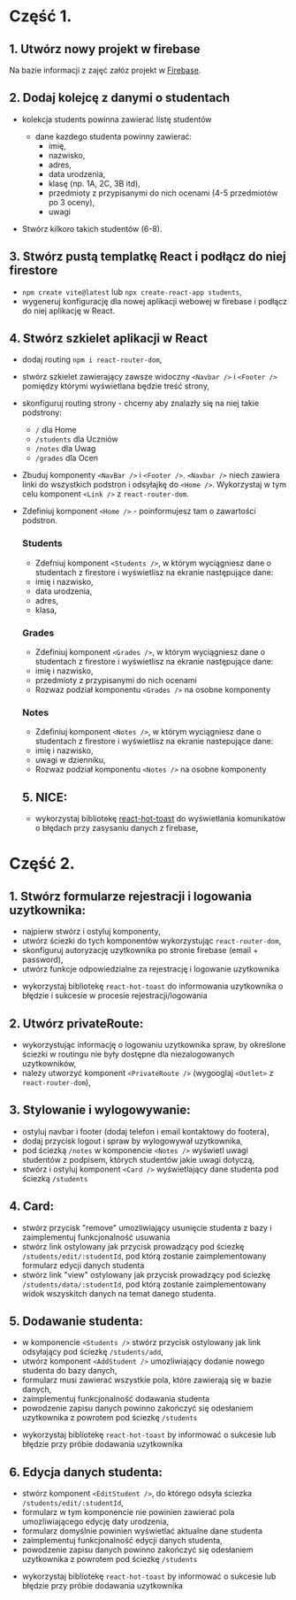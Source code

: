 # Część 1.

## 1. Utwórz nowy projekt w firebase

Na bazie informacji z zajęć załóz projekt w [Firebase](https://firebase.google.com/).

## 2. Dodaj kolejcę z danymi o studentach

-  kolekcja students powinna zawierać listę studentów

   -  dane kazdego studenta powinny zawierać:
      -  imię,
      -  nazwisko,
      -  adres,
      -  data urodzenia,
      -  klasę (np. 1A, 2C, 3B itd),
      -  przedmioty z przypisanymi do nich ocenami (4-5 przedmiotów po 3 oceny),
      -  uwagi

-  Stwórz kilkoro takich studentów (6-8).

## 3. Stwórz pustą templatkę React i podłącz do niej firestore

-  `npm create vite@latest` lub `npx create-react-app students`,
-  wygeneruj konfigurację dla nowej aplikacji webowej w firebase i podłącz do niej aplikację w React.

## 4. Stwórz szkielet aplikacji w React

-  dodaj routing `npm i react-router-dom`,
-  stwórz szkielet zawierający zawsze widoczny `<Navbar />` i `<Footer />` pomiędzy którymi wyświetlana będzie treść strony,
-  skonfiguruj routing strony - chcemy aby znalazły się na niej takie podstrony:

   -  `/` dla Home
   -  `/students` dla Uczniów
   -  `/notes` dla Uwag
   -  `/grades` dla Ocen

-  Zbuduj komponenty `<NavBar />` i `<Footer />`. `<Navbar />` niech zawiera linki do wszystkich podstron i odsyłajkę do `<Home />`. Wykorzystaj w tym celu komponent `<Link />` z `react-router-dom`.

-  Zdefiniuj komponent `<Home />` - poinformujesz tam o zawartości podstron.

   ### Students

   -  Zdefniuj komponent `<Students />`, w którym wyciągniesz dane o studentach z firestore i wyświetlisz na ekranie następujące dane:
   -  imię i nazwisko,
   -  data urodzenia,
   -  adres,
   -  klasa,

   ### Grades

   -  Zdefiniuj komponent `<Grades />`, w którym wyciągniesz dane o studentach z firestore i wyświetlisz na ekranie następujące dane:
   -  imię i nazwisko,
   -  przedmioty z przypisanymi do nich ocenami

   *  Rozwaz podział komponentu `<Grades />` na osobne komponenty

   ### Notes

   -  Zdefiniuj komponent `<Notes />`, w którym wyciągniesz dane o studentach z firestore i wyświetlisz na ekranie nastepujące dane:
   -  imię i nazwisko,
   -  uwagi w dzienniku,

   *  Rozwaz podział komponentu `<Notes />` na osobne komponenty

   ## 5. NICE:

   -  wykorzystaj bibliotekę [react-hot-toast](https://react-hot-toast.com/) do wyświetlania komunikatów o błędach przy zasysaniu danych z firebase,

# Część 2.

## 1. Stwórz formularze rejestracji i logowania uzytkownika:

-  najpierw stwórz i ostyluj komponenty,
-  utwórz ściezki do tych komponentów wykorzystując `react-router-dom`,
-  skonfiguruj autoryzację uzytkownika po stronie firebase (email + password),
-  utwórz funkcje odpowiedzialne za rejestrację i logowanie uzytkownika

*  wykorzystaj bibliotekę `react-hot-toast` do informowania uzytkownika o błędzie i sukcesie w procesie rejestracji/logowania

## 2. Utwórz privateRoute:

-  wykorzystując informację o logowaniu uzytkownika spraw, by określone ściezki w routingu nie były dostępne dla niezalogowanych uzytkowników,
-  nalezy utworzyć komponent `<PrivateRoute />` (wygooglaj `<Outlet>` z `react-router-dom`),

## 3. Stylowanie i wylogowywanie:

-  ostyluj navbar i footer (dodaj telefon i email kontaktowy do footera),
-  dodaj przycisk logout i spraw by wylogowywał uzytkownika,
-  pod ściezką `/notes` w komponencie `<Notes />` wyświetl uwagi studentów z podpisem, których studentów jakie uwagi dotyczą,
-  stwórz i ostyluj komponent `<Card />` wyświetlający dane studenta pod ściezką `/students`

## 4. Card:

-  stwórz przycisk "remove" umozliwiający usunięcie studenta z bazy i zaimplementuj funkcjonalność usuwania
-  stwórz link ostylowany jak przycisk prowadzący pod ściezkę `/students/edit/:studentId`, pod którą zostanie zaimplementowany formularz edycji danych studenta
-  stwórz link "view" ostylowany jak przycisk prowadzący pod ściezkę `/students/data/:studentId`, pod którą zostanie zaimplementowany widok wszyskitch danych na temat danego studenta.

## 5. Dodawanie studenta:

-  w komponencie `<Students />` stwórz przycisk ostylowany jak link odsyłający pod ściezkę `/students/add`,
-  utwórz komponent `<AddStudent />` umozliwiający dodanie nowego studenta do bazy danych,
-  formularz musi zawierać wszystkie pola, które zawierają się w bazie danych,
-  zaimplementuj funkcjonalność dodawania studenta
-  powodzenie zapisu danych powinno zakończyć się odesłaniem uzytkownika z powrotem pod ściezkę `/students`

*  wykorzystaj bibliotekę `react-hot-toast` by informować o sukcesie lub błędzie przy próbie dodawania uzytkownika

## 6. Edycja danych studenta:

-  stwórz komponent `<EditStudent />`, do którego odsyła ściezka `/students/edit/:studentId`,
-  formularz w tym komponencie nie powinien zawierać pola umozliwiającego edycję daty urodzenia,
-  formularz domyślnie powinien wyświetlać aktualne dane studenta
-  zaimplementuj funkcjonalność edycji danych studenta,
-  powodzenie zapisu danych powinno zakończyć się odesłaniem uzytkownika z powrotem pod ściezkę `/students`

*  wykorzystaj bibliotekę `react-hot-toast` by informować o sukcesie lub błędzie przy próbie dodawania uzytkownika
